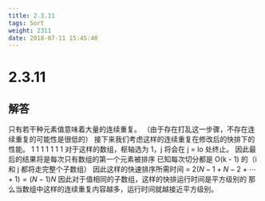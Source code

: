 ```yaml
---
title: 2.3.11
tags: Sort
weight: 2311
date: 2018-07-11 15:45:48
---
```


# 2.3.11


## 解答

只有若干种元素值意味着大量的连续重复。
（由于存在打乱这一步骤，不存在连续重复的可能性是很低的）
接下来我们考虑这样的连续重复在修改后的快排下的性能。
1 1 1 1 1 1 1
对于这样的数组，枢轴选为 1，j 将会在 j = lo 处终止。
因此最后的结果将是每次只有数组的第一个元素被排序
已知每次切分都是 O(k - 1) 的（i 和 j 都将走完整个子数组）
因此这样的快速排序所需时间 = $2  (N - 1 + N - 2 + \cdots + 1) = (N - 1)N$
因此对于值相同的子数组，这样的快排运行时间是平方级别的
那么当数组中这样的连续重复内容越多，运行时间就越接近平方级别。
